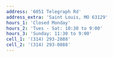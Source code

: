 ```yaml
---
address: '6051 Telegraph Rd'
address_extra: 'Saint Louis, MO 63129'
hours_1: 'Closed Monday'
hours_2: 'Tues - Sat: 10:30 to 9:00'
hours_3: 'Sunday: 11:30 to 9:00'
cell_1: '(314) 293-2888'
cell_2: '(314) 293-0888'
---
```

